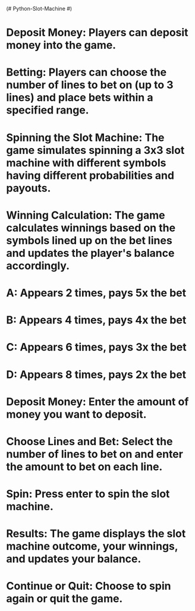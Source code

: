 (# Python-Slot-Machine #)

<!-- Features -->
# Deposit Money: Players can deposit money into the game.
# Betting: Players can choose the number of lines to bet on (up to 3 lines) and place bets within a specified range.
# Spinning the Slot Machine: The game simulates spinning a 3x3 slot machine with different symbols having different probabilities and payouts.
# Winning Calculation: The game calculates winnings based on the symbols lined up on the bet lines and updates the player's balance accordingly.

<!-- Symbols and Values -->
# A: Appears 2 times, pays 5x the bet
# B: Appears 4 times, pays 4x the bet
# C: Appears 6 times, pays 3x the bet
# D: Appears 8 times, pays 2x the bet

<!-- How to Play -->
# Deposit Money: Enter the amount of money you want to deposit.
# Choose Lines and Bet: Select the number of lines to bet on and enter the amount to bet on each line.
# Spin: Press enter to spin the slot machine.
# Results: The game displays the slot machine outcome, your winnings, and updates your balance.
# Continue or Quit: Choose to spin again or quit the game.
